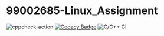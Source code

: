 # 99002685-Linux_Assignment
![cppcheck-action](https://github.com/Subashini98/99002685-Linux_Assignment/workflows/cppcheck-action/badge.svg)
[![Codacy Badge](https://app.codacy.com/project/badge/Grade/0505463c536a401998785278bd6a5450)](https://www.codacy.com/gh/Subashini98/99002685-Linux_Assignment/dashboard?utm_source=github.com&amp;utm_medium=referral&amp;utm_content=Subashini98/99002685-Linux_Assignment&amp;utm_campaign=Badge_Grade)
![C/C++ CI](https://github.com/Subashini98/99002685-Linux_Assignment/workflows/C/C++%20CI/badge.svg)
